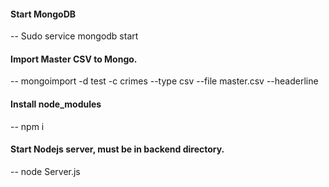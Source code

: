 #### Start MongoDB
--
Sudo service mongodb start

#### Import Master CSV to Mongo.
--
mongoimport -d test -c crimes --type csv --file master.csv --headerline

#### Install node_modules
--
npm i 

#### Start Nodejs server, must be in backend directory.
--
node Server.js
